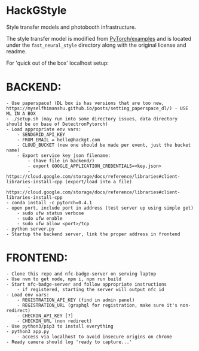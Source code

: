 # HackGStyle

Style transfer models and photobooth infrastructure.

The style transfer model is modified from [PyTorch/examples](https://github.com/pytorch/examples)
 and is located under the `fast_neural_style` directory along with the original
 license and readme.

For 'quick out of the box' localhost setup:
# BACKEND:
	- Use paperspace! (DL box is has versions that are too new, https://myselfhimanshu.github.io/posts/setting_paperspace_dl/) - USE ML IN A BOX
	- ./setup.sh (may run into some directory issues, data directory should be on base of DetectronPytorch)
	- Load appropriate env vars:
		- SENDGRID_API_KEY
		- FROM_EMAIL = hello@hackgt.com
		- CLOUD_BUCKET (new one should be made per event, just the bucket name)
		- Export service key json filename:
			- (have file in backend/)
			- export GOOGLE_APPLICATION_CREDENTIALS=<key.json>
			- https://cloud.google.com/storage/docs/reference/libraries#client-libraries-install-cpp (export/load into a file)
			- https://cloud.google.com/storage/docs/reference/libraries#client-libraries-install-cpp
	- conda install -c pytorch=0.4.1
	- open port, include port in address (test server up using simple get)
		- sudo ufw status verbose
		- sudo ufw enable
		- sudo ufw allow <port>/tcp
	- python server.py
	- Startup the backend server, link the proper address in frontend

# FRONTEND:
	- Clone this repo and nfc-badge-server on serving laptop 
	- Use nvm to get node, npm i, npm run build
	- Start nfc-badge-server and follow appropriate instructions
		- if registered, starting the server will output nfc id
	- Load env vars:
		- REGISTRATION_API_KEY (find in admin panel)
		- REGISTRATION_URL (graphql for registration, make sure it's non-redirect)
		- CHECKIN_API_KEY [?]
		- CHECKIN_URL (non redirect)
	- Use python3/pip3 to install everything
	- python3 app.py
		- access via localhost to avoid insecure origins on chrome
	- Ready camera should log 'ready to capture...'